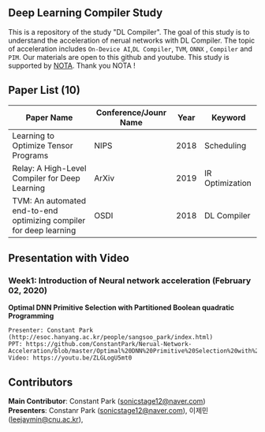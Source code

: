 ## Deep Learning Compiler Study
This is a repository of the study "DL Compiler". The goal of this study is to understand the acceleration of nerual networks with DL Compiler. The topic of acceleration includes `On-Device AI`,`DL Compiler`, `TVM`, `ONNX` , `Compiler` and `PIM`. Our materials are open to this github and youtube. This study is supported by [NOTA](https://nota.ai). Thank you NOTA !


## Paper List (10)
|Paper Name|Conference/Jounr Name|Year|Keyword|
|---|---|---|---|
|Learning to Optimize Tensor Programs|NIPS|2018|Scheduling|
|Relay: A High-Level Compiler for Deep Learning|ArXiv|2019|IR Optimization|
|TVM: An automated end-to-end optimizing compiler for deep learning|OSDI|2018|DL Compiler|
   
   
## Presentation with Video
### Week1: Introduction of Neural network acceleration (February 02, 2020)
**Optimal DNN Primitive Selection with Partitioned Boolean quadratic Programming**  

	Presenter: Constant Park (http://esoc.hanyang.ac.kr/people/sangsoo_park/index.html)  
	PPT: https://github.com/ConstantPark/Nerual-Network-Acceleration/blob/master/Optimal%20DNN%20Primitive%20Selection%20with%20Partitioned%20Boolean%20Quadratic%20Programming.pdf   
	Video: https://youtu.be/ZLGLogU5mt0   


	
## Contributors
**Main Contributor**: Constant Park (sonicstage12@naver.com)  
**Presenters**: Constanr Park (sonicstage12@naver.com), 이제민 (leejaymin@cnu.ac.kr), 

